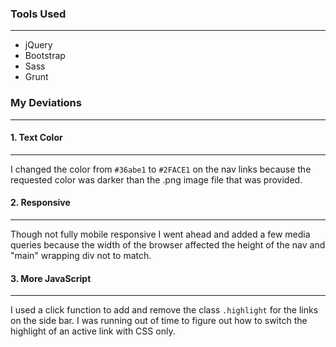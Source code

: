 
### Tools Used
--------------
* jQuery
* Bootstrap
* Sass
* Grunt

### My Deviations
--------------

#### 1. Text Color 
-----------------
I changed the color from `#36abe1` to `#2FACE1` on the nav links because the requested color was darker than the .png image file that was provided.

#### 2. Responsive
-------------------
Though not fully mobile responsive I went ahead and added a few media queries because the width of the browser affected the height of the nav and "main" wrapping div not to match. 

#### 3. More JavaScript
-----------------------------
I used a click function to add and remove the class `.highlight` for the links on the side bar. I was running out of time to figure out how to switch the highlight of an active link with CSS only. 



